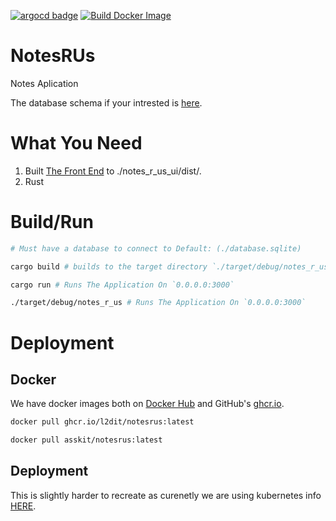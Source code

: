 [![argocd badge](https://argocd.nzdev.org/api/badge?name=notes-r-us&revision=true)](https://argocd.nzdev.org/applications/argocd/notes-r-us) [![Build Docker Image](https://github.com/l2dit/NotesRUs/actions/workflows/Docker_Build.yaml/badge.svg)](https://github.com/l2dit/NotesRUs/actions/workflows/Docker_Build.yaml)
# NotesRUs

Notes Aplication

The database schema if your intrested is [here](https://dbdocs.io/21ltietjens/Notes-R-Us).

# What You Need
1. Built [The Front End](./notes_r_us_ui) to ./notes_r_us_ui/dist/.
2. Rust

# Build/Run

```zsh
# Must have a database to connect to Default: (./database.sqlite)

cargo build # builds to the target directory `./target/debug/notes_r_us`

cargo run # Runs The Application On `0.0.0.0:3000`

./target/debug/notes_r_us # Runs The Application On `0.0.0.0:3000`
```
# Deployment
## Docker
We have docker images both on [Docker Hub](https://hub.docker.com/r/asskit/notesrus) and GitHub's [ghcr.io](https://github.com/l2dit/NotesRUs/pkgs/container/notesrus).

```bash
docker pull ghcr.io/l2dit/notesrus:latest

docker pull asskit/notesrus:latest
```

## Deployment
This is slightly harder to recreate as curenetly we are using kubernetes info [HERE](./kubernetes).
